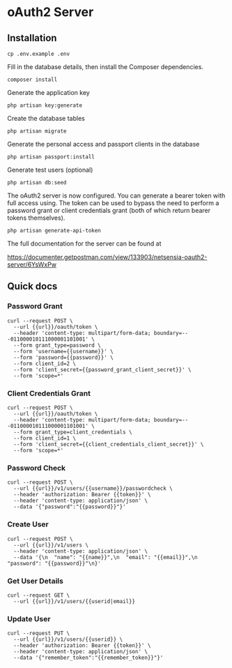 # oAuth2 Server

## Installation

	cp .env.example .env
	
Fill in the database details, then install the Composer dependencies.

	composer install
	
Generate the application key

    php artisan key:generate

Create the database tables

	php artisan migrate
	
Generate the personal access and passport clients in the database

	php artisan passport:install
	
Generate test users (optional)

	php artisan db:seed
	
The oAuth2 server is now configured. You can generate a bearer token with full access using. The token can be used to bypass the need
to perform a password grant or client credentials grant (both of which return bearer tokens themselves).

	php artisan generate-api-token
	
The full documentation for the server can be found at 

https://documenter.getpostman.com/view/133903/netsensia-oauth2-server/6YsWxPw
    
## Quick docs

### Password Grant

    curl --request POST \
      --url {{url}}/oauth/token \
      --header 'content-type: multipart/form-data; boundary=---011000010111000001101001' \
      --form grant_type=password \
      --form 'username={{username}}' \
      --form 'password={{password}}' \
      --form client_id=2 \
      --form 'client_secret={{password_grant_client_secret}}' \
      --form 'scope=*'

### Client Credentials Grant

    curl --request POST \
      --url {{url}}/oauth/token \
      --header 'content-type: multipart/form-data; boundary=---011000010111000001101001' \
      --form grant_type=client_credentials \
      --form client_id=1 \
      --form 'client_secret={{client_credentials_client_secret}}' \
      --form 'scope=*'
      
### Password Check

	curl --request POST \
	  --url {{url}}/v1/users/{{username}}/passwordcheck \
	  --header 'authorization: Bearer {{token}}' \
	  --header 'content-type: application/json' \
	  --data '{"password":"{{password}}"}'
	  
### Create User

	curl --request POST \
	  --url {{url}}/v1/users \
	  --header 'content-type: application/json' \
	  --data '{\n  "name": "{{name}}",\n  "email": "{{email}}",\n  "password": "{{password}}"\n}'
	  
### Get User Details

	curl --request GET \
	  --url {{url}}/v1/users/{{userid|email}}
	  
### Update User

	curl --request PUT \
	  --url {{url}}/v1/users/{{userid}} \
	  --header 'authorization: Bearer {{token}}' \
	  --header 'content-type: application/json' \
	  --data '{"remember_token":"{{remember_token}}"}'
	  
